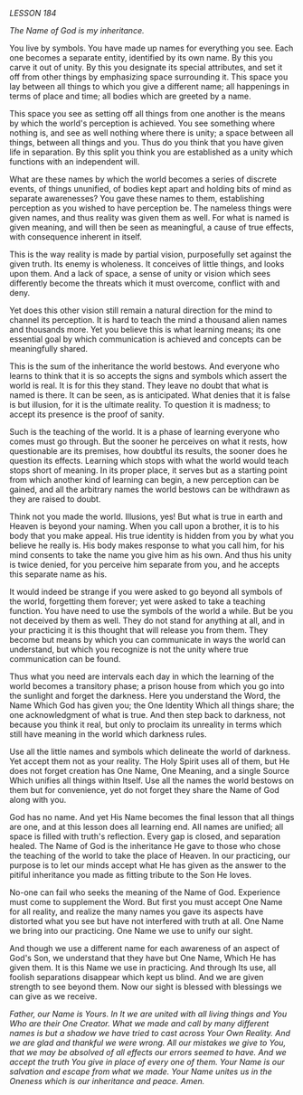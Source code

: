 *LESSON 184*

*The Name of God is my inheritance.*

You live by symbols. You have made up names for everything you see. Each one becomes a separate entity, identified by its own name. By this you carve it out of unity. By this you designate its special attributes, and set it off from other things by emphasizing space surrounding it. This space you lay between all things to which you give a different name; all happenings in terms of place and time; all bodies which are greeted by a name.

This space you see as setting off all things from one another is the means by which the world's perception is achieved. You see something where nothing is, and see as well nothing where there is unity; a space between all things, between all things and you. Thus do you think that you have given life in separation. By this split you think you are established as a unity which functions with an independent will.

What are these names by which the world becomes a series of discrete events, of things ununified, of bodies kept apart and holding bits of mind as separate awarenesses? You gave these names to them, establishing perception as you wished to have perception be. The nameless things were given names, and thus reality was given them as well. For what is named is given meaning, and will then be seen as meaningful, a cause of true effects, with consequence inherent in itself.

This is the way reality is made by partial vision, purposefully set against the given truth. Its enemy is wholeness. It conceives of little things, and looks upon them. And a lack of space, a sense of unity or vision which sees differently become the threats which it must overcome, conflict with and deny.

Yet does this other vision still remain a natural direction for the mind to channel its perception. It is hard to teach the mind a thousand alien names and thousands more. Yet you believe this is what learning means; its one essential goal by which communication is achieved and concepts can be meaningfully shared.

This is the sum of the inheritance the world bestows. And everyone who learns to think that it is so accepts the signs and symbols which assert the world is real. It is for this they stand. They leave no doubt that what is named is there. It can be seen, as is anticipated. What denies that it is false is but illusion, for it is the ultimate reality. To question it is madness; to accept its presence is the proof of sanity.

Such is the teaching of the world. It is a phase of learning everyone who comes must go through. But the sooner he perceives on what it rests, how questionable are its premises, how doubtful its results, the sooner does he question its effects. Learning which stops with what the world would teach stops short of meaning. In its proper place, it serves but as a starting point from which another kind of learning can begin, a new perception can be gained, and all the arbitrary names the world bestows can be withdrawn as they are raised to doubt.

Think not you made the world. Illusions, yes! But what is true in earth and Heaven is beyond your naming. When you call upon a brother, it is to his body that you make appeal. His true identity is hidden from you by what you believe he really is. His body makes response to what you call him, for his mind consents to take the name you give him as his own. And thus his unity is twice denied, for you perceive him separate from you, and he accepts this separate name as his.

It would indeed be strange if you were asked to go beyond all symbols of the world, forgetting them forever; yet were asked to take a teaching function. You have need to use the symbols of the world a while. But be you not deceived by them as well. They do not stand for anything at all, and in your practicing it is this thought that will release you from them. They become but means by which you can communicate in ways the world can understand, but which you recognize is not the unity where true communication can be found.

Thus what you need are intervals each day in which the learning of the world becomes a transitory phase; a prison house from which you go into the sunlight and forget the darkness. Here you understand the Word, the Name Which God has given you; the One Identity Which all things share; the one acknowledgment of what is true. And then step back to darkness, not because you think it real, but only to proclaim its unreality in terms which still have meaning in the world which darkness rules.

Use all the little names and symbols which delineate the world of darkness. Yet accept them not as your reality. The Holy Spirit uses all of them, but He does not forget creation has One Name, One Meaning, and a single Source Which unifies all things within Itself. Use all the names the world bestows on them but for convenience, yet do not forget they share the Name of God along with you.

God has no name. And yet His Name becomes the final lesson that all things are one, and at this lesson does all learning end. All names are unified; all space is filled with truth's reflection. Every gap is closed, and separation healed. The Name of God is the inheritance He gave to those who chose the teaching of the world to take the place of Heaven. In our practicing, our purpose is to let our minds accept what He has given as the answer to the pitiful inheritance you made as fitting tribute to the Son He loves.

No-one can fail who seeks the meaning of the Name of God. Experience must come to supplement the Word. But first you must accept One Name for all reality, and realize the many names you gave its aspects have distorted what you see but have not interfered with truth at all. One Name we bring into our practicing. One Name we use to unify our sight.

And though we use a different name for each awareness of an aspect of God's Son, we understand that they have but One Name, Which He has given them. It is this Name we use in practicing. And through Its use, all foolish separations disappear which kept us blind. And we are given strength to see beyond them. Now our sight is blessed with blessings we can give as we receive.

_Father, our Name is Yours. In It we are united with all living things and You Who are their One Creator. What we made and call by many different names is but a shadow we have tried to cast across Your Own Reality. And we are glad and thankful we were wrong. All our mistakes we give to You, that we may be absolved of all effects our errors seemed to have. And we accept the truth You give in place of every one of them. Your Name is our salvation and escape from what we made. Your Name unites us in the Oneness which is our inheritance and peace. Amen._